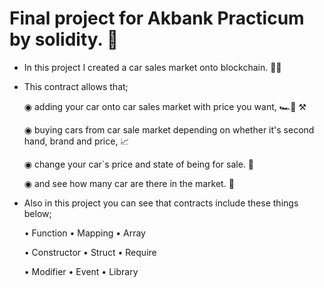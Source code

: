 # Final project for Akbank Practicum by solidity. 🔗
- In this project I created a car sales market onto blockchain. 👨‍💻

- This contract allows that;
  
  ◉ adding your car onto car sales market with price you want, 🏎️🚗 ⚒️
  
  ◉ buying cars from car sale market depending on whether it's second hand, brand and price, 📈
  
  ◉ change your car`s price and state of being for sale. 📝
  
  ◉ and see how many car are there in the market. 🚀
  
- Also in this project you can see that contracts include these things below;

  • Function      • Mapping      • Array

  • Constructor   • Struct       • Require

  • Modifier      • Event        • Library
